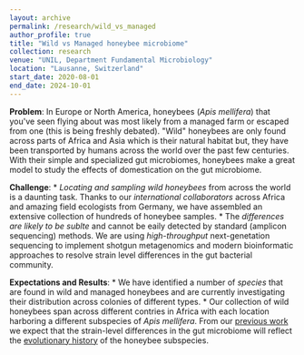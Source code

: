 ```yaml
---
layout: archive
permalink: /research/wild_vs_managed
author_profile: true
title: "Wild vs Managed honeybee microbiome"
collection: research
venue: "UNIL, Department Fundamental Microbiology"
location: "Lausanne, Switzerland"
start_date: 2020-08-01
end_date: 2024-10-01
---
```


**Problem**: In Europe or North America, honeybees (_Apis mellifera_) that you've seen flying about was most likely from a managed farm or escaped from one (this is being freshly debated). "Wild" honeybees are only found across parts of Africa and Asia which is their natural habitat but, they have been transported by humans across the world over the past few centuries. With their simple and specialized gut microbiomes, honeybees make a great model to study the effects of domestication on the gut microbiome.

**Challenge**:
    * *Locating and sampling wild honeybees* from across the world is a daunting task. Thanks to our *international collaborators* across Africa and amazing field ecologists from Germany, we have assembled an extensive collection of hundreds of honeybee samples.
    * The *differences are likely to be sublte* and cannot be eaily detected by standard (amplicon sequencing) methods. We are using *high-throughput* next-genetation sequencing to implement shotgun metagenomics and modern bioinformatic approaches to resolve strain level differences in the gut bacterial community.

**Expectations and Results**:
    * We have identified a number of *species* that are found in wild and managed honeybees and are currently investigating their distribution across colonies of different types.
    * Our collection of wild honeybees span across different contries in Africa with each location harboring a different subspecies of _Apis mellifera_. From our [previous work](https://www.biorxiv.org/content/10.1101/2024.09.11.612390v1.full) we expect that the strain-level differences in the gut microbiome will reflect the [evolutionary history](https://www.nature.com/articles/s41598-023-35937-4) of the honeybee subspecies.